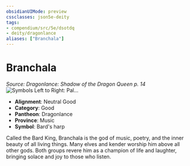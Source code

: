 ```yaml
---
obsidianUIMode: preview
cssclasses: json5e-deity
tags:
- compendium/src/5e/dsotdq
- deity/dragonlance
aliases: ["Branchala"]
---
```

# Branchala
*Source: Dragonlance: Shadow of the Dragon Queen p. 14* 
![Symbols Left to Right: Pal...](/2-Mechanics/CLI/deities/img/dsotdq-010-00-031-good-god-symbols.webp#symbol "Symbols Left to Right: Paladine, Branchala, and Habbakuk")

- **Alignment**: Neutral Good
- **Category**: Good
- **Pantheon**: Dragonlance
- **Province**: Music
- **Symbol**: Bard's harp

Called the Bard King, Branchala is the god of music, poetry, and the inner beauty of all living things. Many elves and kender worship him above all other gods. Both groups revere him as a champion of life and laughter, bringing solace and joy to those who listen.
